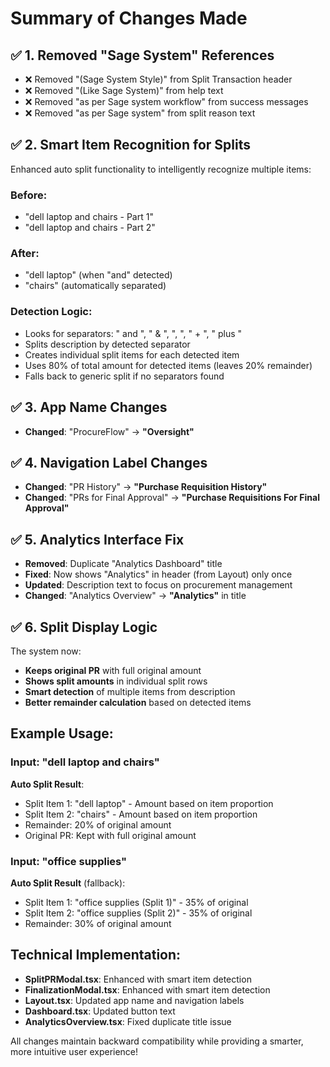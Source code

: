 # Summary of Changes Made

## ✅ 1. Removed "Sage System" References
- ❌ Removed "(Sage System Style)" from Split Transaction header
- ❌ Removed "(Like Sage System)" from help text
- ❌ Removed "as per Sage system workflow" from success messages
- ❌ Removed "as per Sage system" from split reason text

## ✅ 2. Smart Item Recognition for Splits
Enhanced auto split functionality to intelligently recognize multiple items:

### **Before**:
- "dell laptop and chairs - Part 1"
- "dell laptop and chairs - Part 2"

### **After**:
- "dell laptop" (when "and" detected)
- "chairs" (automatically separated)

### **Detection Logic**:
- Looks for separators: " and ", " & ", ", ", " + ", " plus "
- Splits description by detected separator
- Creates individual split items for each detected item
- Uses 80% of total amount for detected items (leaves 20% remainder)
- Falls back to generic split if no separators found

## ✅ 3. App Name Changes
- **Changed**: "ProcureFlow" → **"Oversight"**

## ✅ 4. Navigation Label Changes
- **Changed**: "PR History" → **"Purchase Requisition History"**
- **Changed**: "PRs for Final Approval" → **"Purchase Requisitions For Final Approval"**

## ✅ 5. Analytics Interface Fix
- **Removed**: Duplicate "Analytics Dashboard" title
- **Fixed**: Now shows "Analytics" in header (from Layout) only once
- **Updated**: Description text to focus on procurement management
- **Changed**: "Analytics Overview" → **"Analytics"** in title

## ✅ 6. Split Display Logic
The system now:
- **Keeps original PR** with full original amount
- **Shows split amounts** in individual split rows
- **Smart detection** of multiple items from description
- **Better remainder calculation** based on detected items

## Example Usage:

### Input: "dell laptop and chairs"
**Auto Split Result**:
- Split Item 1: "dell laptop" - Amount based on item proportion
- Split Item 2: "chairs" - Amount based on item proportion  
- Remainder: 20% of original amount
- Original PR: Kept with full original amount

### Input: "office supplies"
**Auto Split Result** (fallback):
- Split Item 1: "office supplies (Split 1)" - 35% of original
- Split Item 2: "office supplies (Split 2)" - 35% of original
- Remainder: 30% of original amount

## Technical Implementation:
- **SplitPRModal.tsx**: Enhanced with smart item detection
- **FinalizationModal.tsx**: Enhanced with smart item detection  
- **Layout.tsx**: Updated app name and navigation labels
- **Dashboard.tsx**: Updated button text
- **AnalyticsOverview.tsx**: Fixed duplicate title issue

All changes maintain backward compatibility while providing a smarter, more intuitive user experience!
